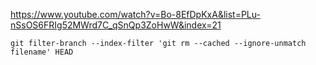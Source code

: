 
https://www.youtube.com/watch?v=Bo-8EfDpKxA&list=PLu-nSsOS6FRIg52MWrd7C_qSnQp3ZoHwW&index=21


`git filter-branch --index-filter 'git rm --cached --ignore-unmatch filename' HEAD`
